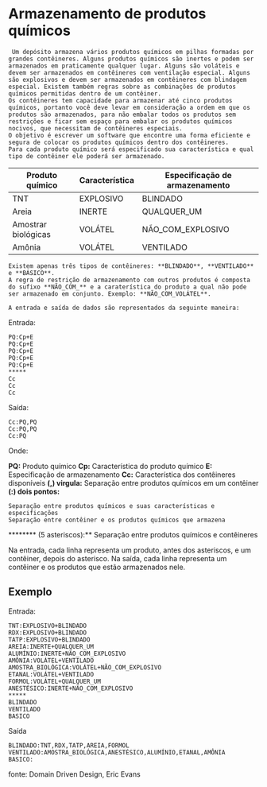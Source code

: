 # Armazenamento de produtos químicos
     Um depósito armazena vários produtos químicos em pilhas formadas por grandes contêineres. Alguns produtos químicos são inertes e podem ser armazenados em praticamente qualquer lugar. Alguns são voláteis e devem ser armazenados em contêineres com ventilação especial. Alguns são explosivos e devem ser armazenados em contêineres com blindagem especial. Existem também regras sobre as combinações de produtos químicos permitidas dentro de um contêiner.
    Os contêineres tem capacidade para armazenar até cinco produtos químicos, portanto você deve levar em consideração a ordem em que os produtos são armazenados, para não embalar todos os produtos sem restrições e ficar sem espaço para embalar os produtos químicos nocivos, que necessitam de contêineres especiais.
    O objetivo é escrever um software que encontre uma forma eficiente e segura de colocar os produtos químicos dentro dos contêineres.
    Para cada produto químico será especificado sua característica e qual tipo de contêiner ele poderá ser armazenado.

| Produto químico     | Característica | Especificação de armazenamento |
| ------------------- | -------------- | ------------------------------ |
| TNT                 | EXPLOSIVO      | BLINDADO                       |
| Areia               | INERTE         | QUALQUER_UM                    |
| Amostrar biológicas | VOLÁTEL        | NÃO_COM_EXPLOSIVO              |
| Amônia              | VOLÁTEL        | VENTILADO                      |

    Existem apenas três tipos de contêineres: **BLINDADO**, **VENTILADO** e **BÁSICO**. 
    A regra de restrição de armazenamento com outros produtos é composta do sufixo **NÃO_COM_** e a caraterística do produto a qual não pode ser armazenado em conjunto. Exemplo: **NÃO_COM_VOLÁTEL**.
    
    A entrada e saída de dados são representados da seguinte maneira:

Entrada:

    PQ:Cp+E
    PQ:Cp+E
    PQ:Cp+E
    PQ:Cp+E
    PQ:Cp+E
    *****
    Cc
    Cc
    Cc

Saída:

    Cc:PQ,PQ
    Cc:PQ,PQ
    Cc:PQ

Onde:

**PQ:** Produto químico
**Cp:** Característica do produto químico
**E:** Especificação de armazenamento
**Cc:** Característica dos contêineres disponíveis
**(,) virgula:** Separação entre produtos químicos em um contêiner
**(:) dois pontos:** 

    Separação entre produtos químicos e suas características e especificações
    Separação entre contêiner e os produtos químicos que armazena

******** (5 asteriscos):** Separação entre produtos químicos e contêineres

Na entrada, cada linha representa um produto, antes dos asteriscos, e um contêiner, depois do asterisco. Na saída, cada linha representa um contêiner e os produtos que estão armazenados nele.


## Exemplo

Entrada:

    TNT:EXPLOSIVO+BLINDADO
    RDX:EXPLOSIVO+BLINDADO
    TATP:EXPLOSIVO+BLINDADO
    AREIA:INERTE+QUALQUER_UM
    ALUMÍNIO:INERTE+NÃO_COM_EXPLOSIVO
    AMÔNIA:VOLÁTEL+VENTILADO
    AMOSTRA_BIOLÓGICA:VOLÁTEL+NÃO_COM_EXPLOSIVO
    ETANAL:VOLÁTEL+VENTILADO
    FORMOL:VOLÁTEL+QUALQUER_UM
    ANESTÉSICO:INERTE+NÃO_COM_EXPLOSIVO
    *****
    BLINDADO
    VENTILADO
    BASICO

Saída

    BLINDADO:TNT,RDX,TATP,AREIA,FORMOL
    VENTILADO:AMOSTRA_BIOLÓGICA,ANESTÉSICO,ALUMÍNIO,ETANAL,AMÔNIA
    BASICO:







fonte: Domain Driven Design, Eric Evans

